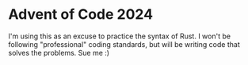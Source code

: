 # Advent of Code 2024 
I'm using this as an excuse to practice the syntax of Rust. I won't be following "professional" coding standards, but will be writing code that solves the problems. Sue me :)